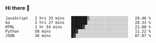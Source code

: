 ### Hi there 👋

<!--
**KLXLjun/KLXLjun** is a ✨ _special_ ✨ repository because its `README.md` (this file) appears on your GitHub profile.

Here are some ideas to get you started:

- 🔭 I’m currently working on ...
- 🌱 I’m currently learning ...
- 👯 I’m looking to collaborate on ...
- 🤔 I’m looking for help with ...
- 💬 Ask me about ...
- 📫 How to reach me: ...
- 😄 Pronouns: ...
- ⚡ Fun fact: ...
-->

<!--START_SECTION:waka-->
```text
JavaScript   2 hrs 33 mins   ███████▒░░░░░░░░░░░░░░░░░   29.46 % 
Go           2 hrs 27 mins   ███████░░░░░░░░░░░░░░░░░░   28.33 % 
HTML         1 hr 54 mins    █████▓░░░░░░░░░░░░░░░░░░░   22.00 % 
Python       58 mins         ██▓░░░░░░░░░░░░░░░░░░░░░░   11.22 % 
JSON         36 mins         █▓░░░░░░░░░░░░░░░░░░░░░░░   07.07 % 
```
<!--END_SECTION:waka-->
